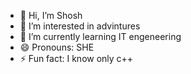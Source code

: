 - 👋 Hi, I’m Shosh
- 👀 I’m interested in advintures 
- 🌱 I’m currently learning IT engeneering 
- 😄 Pronouns: SHE 
- ⚡ Fun fact: I know only c++

<!---
shahd-05/shahd-05 is a ✨ special ✨ repository because its `README.md` (this file) appears on your GitHub profile.
You can click the Preview link to take a look at your changes.
--->
